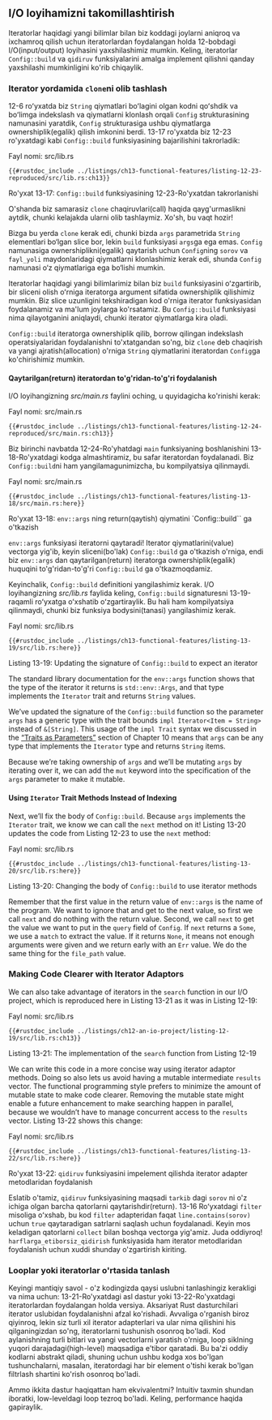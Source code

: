 ## I/O loyihamizni takomillashtirish

Iteratorlar haqidagi yangi bilimlar bilan biz koddagi joylarni aniqroq va ixchamroq qilish uchun iteratorlardan foydalangan holda 12-bobdagi I/O(input/output)  loyihasini yaxshilashimiz mumkin. Keling, iteratorlar `Config::build` va `qidiruv` funksiyalarini amalga implement qilishni qanday yaxshilashi mumkinligini ko'rib chiqaylik.

### Iterator yordamida `clone`ni olib tashlash

12-6 roʻyxatda biz `String` qiymatlari boʻlagini olgan kodni qoʻshdik va boʻlimga indekslash va qiymatlarni klonlash orqali `Config` strukturasining namunasini yaratdik,  `Config` strukturasiga ushbu qiymatlarga ownershiplik(egalik) qilish imkonini berdi. 13-17 ro'yxatda biz 12-23 ro'yxatdagi kabi `Config::build` funksiyasining bajarilishini takrorladik:

<span class="filename">Fayl nomi: src/lib.rs</span>

```rust,ignore
{{#rustdoc_include ../listings/ch13-functional-features/listing-12-23-reproduced/src/lib.rs:ch13}}
```

<span class="caption">Ro'yxat 13-17: `Config::build` funksiyasining 12-23-Ro'yxatdan takrorlanishi</span>

O'shanda biz samarasiz `clone` chaqiruvlari(call) haqida qayg'urmaslikni aytdik, chunki kelajakda ularni olib tashlaymiz. Xo'sh, bu vaqt hozir!

Bizga bu yerda `clone` kerak edi, chunki bizda `args` parametrida  `String` elementlari bo‘lgan slice bor, lekin `build` funksiyasi `args`ga ega emas. `Config` namunasiga ownershiplikni(egalik) qaytarish uchun `Config`ning `sorov` va `fayl_yoli` maydonlaridagi qiymatlarni klonlashimiz kerak edi, shunda `Config` namunasi o‘z qiymatlariga ega bo‘lishi mumkin.

Iteratorlar haqidagi yangi bilimlarimiz bilan biz `build` funksiyasini oʻzgartirib, bir sliceni olish oʻrniga iteratorga argument sifatida ownershiplik qilishimiz mumkin.
Biz slice uzunligini tekshiradigan kod o'rniga iterator funksiyasidan foydalanamiz va ma'lum joylarga ko'rsatamiz. Bu `Config::build` funksiyasi nima qilayotganini aniqlaydi, chunki iterator qiymatlarga kira oladi.

`Config::build` iteratorga ownershiplik qilib, borrow qilingan indekslash operatsiyalaridan foydalanishni to'xtatgandan so'ng, biz `clone` deb chaqirish va yangi ajratish(allocation) o'rniga `String` qiymatlarini iteratordan `Config`ga ko'chirishimiz mumkin.

#### Qaytarilgan(return) iteratordan to'g'ridan-to'g'ri foydalanish

I/O loyihangizning *src/main.rs* faylini oching, u quyidagicha ko'rinishi kerak:

<span class="filename">Fayl nomi: src/main.rs</span>

```rust,ignore
{{#rustdoc_include ../listings/ch13-functional-features/listing-12-24-reproduced/src/main.rs:ch13}}
```

Biz birinchi navbatda 12-24-Ro'yhatdagi `main` funksiyaning boshlanishini 13-18-Ro'yxatdagi kodga almashtiramiz, bu safar iteratordan foydalanadi. Biz `Config::build`ni ham yangilamagunimizcha, bu kompilyatsiya qilinmaydi.

<span class="filename">Fayl nomi: src/main.rs</span>

```rust,ignore,does_not_compile
{{#rustdoc_include ../listings/ch13-functional-features/listing-13-18/src/main.rs:here}}
```

<span class="caption">Ro'yxat 13-18: `env::args` ning return(qaytish) qiymatini `Config::build`` ga o'tkazish</span>

`env::args` funksiyasi iteratorni qaytaradi! Iterator qiymatlarini(value) vectorga yig'ib, keyin sliceni(bo'lak) `Config::build`  ga o'tkazish o'rniga, endi biz `env::args` dan qaytarilgan(return) iteratorga ownershiplik(egalik) huquqini to'g'ridan-to'g'ri `Config::build` ga o'tkazmoqdamiz.

Keyinchalik, `Config::build` definitioni yangilashimiz kerak. I/O loyihangizning *src/lib.rs* faylida keling, `Config::build` signaturesni 13-19-raqamli roʻyxatga oʻxshatib oʻzgartiraylik. Bu hali ham kompilyatsiya qilinmaydi, chunki biz funksiya bodysini(tanasi) yangilashimiz kerak.

<span class="filename">Fayl nomi: src/lib.rs</span>

```rust,ignore,does_not_compile
{{#rustdoc_include ../listings/ch13-functional-features/listing-13-19/src/lib.rs:here}}
```

<span class="caption">Listing 13-19: Updating the signature of `Config::build`
to expect an iterator</span>

The standard library documentation for the `env::args` function shows that the
type of the iterator it returns is `std::env::Args`, and that type implements
the `Iterator` trait and returns `String` values.

We’ve updated the signature of the `Config::build` function so the parameter
`args` has a generic type with the trait bounds `impl Iterator<Item = String>`
instead of `&[String]`. This usage of the `impl Trait` syntax we discussed in
the [“Traits as Parameters”][impl-trait]<!-- ignore --> section of Chapter 10
means that `args` can be any type that implements the `Iterator` type and
returns `String` items.

Because we’re taking ownership of `args` and we’ll be mutating `args` by
iterating over it, we can add the `mut` keyword into the specification of the
`args` parameter to make it mutable.

#### Using `Iterator` Trait Methods Instead of Indexing

Next, we’ll fix the body of `Config::build`. Because `args` implements the
`Iterator` trait, we know we can call the `next` method on it! Listing 13-20
updates the code from Listing 12-23 to use the `next` method:

<span class="filename">Fayl nomi: src/lib.rs</span>

```rust,noplayground
{{#rustdoc_include ../listings/ch13-functional-features/listing-13-20/src/lib.rs:here}}
```

<span class="caption">Listing 13-20: Changing the body of `Config::build` to use
iterator methods</span>

Remember that the first value in the return value of `env::args` is the name of
the program. We want to ignore that and get to the next value, so first we call
`next` and do nothing with the return value. Second, we call `next` to get the
value we want to put in the `query` field of `Config`. If `next` returns a
`Some`, we use a `match` to extract the value. If it returns `None`, it means
not enough arguments were given and we return early with an `Err` value. We do
the same thing for the `file_path` value.

### Making Code Clearer with Iterator Adaptors

We can also take advantage of iterators in the `search` function in our I/O
project, which is reproduced here in Listing 13-21 as it was in Listing 12-19:

<span class="filename">Fayl nomi: src/lib.rs</span>

```rust,ignore
{{#rustdoc_include ../listings/ch12-an-io-project/listing-12-19/src/lib.rs:ch13}}
```

<span class="caption">Listing 13-21: The implementation of the `search`
function from Listing 12-19</span>

We can write this code in a more concise way using iterator adaptor methods.
Doing so also lets us avoid having a mutable intermediate `results` vector. The
functional programming style prefers to minimize the amount of mutable state to
make code clearer. Removing the mutable state might enable a future enhancement
to make searching happen in parallel, because we wouldn’t have to manage
concurrent access to the `results` vector. Listing 13-22 shows this change:

<span class="filename">Fayl nomi: src/lib.rs</span>

```rust,ignore
{{#rustdoc_include ../listings/ch13-functional-features/listing-13-22/src/lib.rs:here}}
```

<span class="caption">Ro'yxat 13-22: `qidiruv` funksiyasini impelement qilishda iterator adapter metodlaridan foydalanish</span>

Eslatib o'tamiz, `qidiruv` funksiyasining maqsadi `tarkib` dagi `sorov` ni o'z ichiga olgan barcha qatorlarni qaytarishdir(return). 13-16 Roʻyxatdagi `filter` misoliga oʻxshab, bu kod `filter` adapteridan faqat `line.contains(sorov)` uchun `true` qaytaradigan satrlarni saqlash uchun foydalanadi. Keyin mos keladigan qatorlarni `collect` bilan boshqa vectorga yig'amiz. Juda oddiyroq! `harflarga_etiborsiz_qidirish` funksiyasida ham iterator metodlaridan foydalanish uchun xuddi shunday o'zgartirish kiriting.

### Looplar yoki iteratorlar o'rtasida tanlash

Keyingi mantiqiy savol - o'z kodingizda qaysi uslubni tanlashingiz kerakligi va nima uchun: 13-21-Ro'yxatdagi asl dastur yoki 13-22-Ro'yxatdagi iteratorlardan foydalangan holda versiya. Aksariyat Rust dasturchilari iterator uslubidan foydalanishni afzal ko'rishadi. Avvaliga o'rganish biroz qiyinroq, lekin siz turli xil iterator adapterlari va ular nima qilishini his qilganingizdan so'ng, iteratorlarni tushunish osonroq bo'ladi. Kod aylanishning turli bitlari va yangi vectorlarni yaratish o'rniga, loop siklning yuqori darajadagi(high-level) maqsadiga e'tibor qaratadi. Bu ba'zi oddiy kodlarni abstrakt qiladi, shuning uchun ushbu kodga xos bo'lgan tushunchalarni, masalan, iteratordagi har bir element o'tishi kerak bo'lgan filtrlash shartini ko'rish osonroq bo'ladi.

Ammo ikkita dastur haqiqattan ham ekvivalentmi? Intuitiv taxmin shundan iboratki, low-leveldagi loop tezroq bo'ladi. Keling, performance haqida gapiraylik.

[impl-trait]: ch10-02-traits.html#traits-as-parameters
